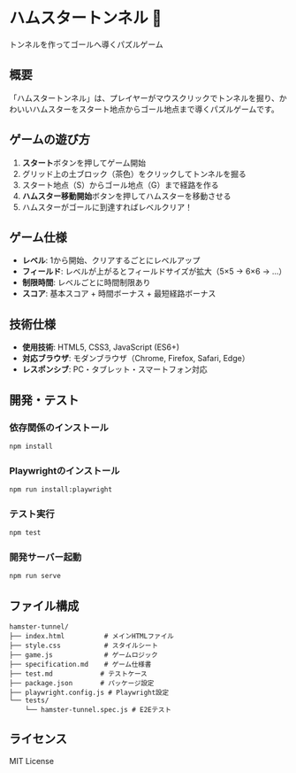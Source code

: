 # ハムスタートンネル 🐹

トンネルを作ってゴールへ導くパズルゲーム

## 概要

「ハムスタートンネル」は、プレイヤーがマウスクリックでトンネルを掘り、かわいいハムスターをスタート地点からゴール地点まで導くパズルゲームです。

## ゲームの遊び方

1. **スタート**ボタンを押してゲーム開始
2. グリッド上の土ブロック（茶色）をクリックしてトンネルを掘る
3. スタート地点（S）からゴール地点（G）まで経路を作る
4. **ハムスター移動開始**ボタンを押してハムスターを移動させる
5. ハムスターがゴールに到達すればレベルクリア！

## ゲーム仕様

- **レベル**: 1から開始、クリアするごとにレベルアップ
- **フィールド**: レベルが上がるとフィールドサイズが拡大（5×5 → 6×6 → ...）
- **制限時間**: レベルごとに時間制限あり
- **スコア**: 基本スコア + 時間ボーナス + 最短経路ボーナス

## 技術仕様

- **使用技術**: HTML5, CSS3, JavaScript (ES6+)
- **対応ブラウザ**: モダンブラウザ（Chrome, Firefox, Safari, Edge）
- **レスポンシブ**: PC・タブレット・スマートフォン対応

## 開発・テスト

### 依存関係のインストール
```bash
npm install
```

### Playwrightのインストール
```bash
npm run install:playwright
```

### テスト実行
```bash
npm test
```

### 開発サーバー起動
```bash
npm run serve
```

## ファイル構成

```
hamster-tunnel/
├── index.html          # メインHTMLファイル
├── style.css           # スタイルシート
├── game.js             # ゲームロジック
├── specification.md    # ゲーム仕様書
├── test.md            # テストケース
├── package.json       # パッケージ設定
├── playwright.config.js # Playwright設定
└── tests/
    └── hamster-tunnel.spec.js # E2Eテスト
```

## ライセンス

MIT License